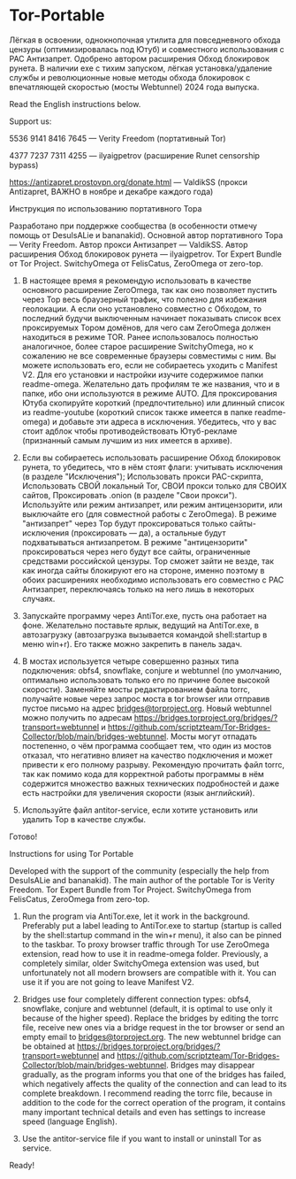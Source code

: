 # Tor-Portable

Лёгкая в освоении, однокнопочная утилита для повседневного обхода цензуры (оптимизировалась под Ютуб) и совместного использования с PAC Антизапрет. Одобрено автором расширения Обход блокировок рунета.
В наличии exe с тихим запуском, лёгкая установка/удаление службы и революционные новые методы обхода блокировок с впечатляющей скоростью (мосты Webtunnel) 2024 года выпуска.

Read the English instructions below.

Support us:

5536 9141 8416 7645 — Verity Freedom (портативный Tor)

4377 7237 7311 4255 — ilyaigpetrov (расширение Runet censorship bypass)

https://antizapret.prostovpn.org/donate.html — ValdikSS (прокси Antizapret, ВАЖНО в ноябре и декабре каждого года)

Инструкция по использованию портативного Тора

Разработано при поддержке сообщества (в особенности отмечу помощь от DesuIsALie и bananakid).
Основной автор портативного Тора — Verity Freedom.
Автор прокси Антизапрет — ValdikSS.
Автор расширения Обход блокировок рунета — ilyaigpetrov.
Tor Expert Bundle от Tor Project.
SwitchyOmega от FelisCatus, ZeroOmega от zero-top.

1) В настоящее время я рекомендую использовать в качестве основного расширение ZeroOmega, так как оно позволяет пустить через Тор весь браузерный трафик, что полезно для избежания геолокации.
А если оно установлено совместно с Обходом, то последний будучи выключенным начинает показывать список всех проксируемых Тором домёнов, для чего сам ZeroOmega должен находиться в режиме TOR.
Ранее использовалось полностью аналогичное, более старое расширение SwitchyOmega, но к сожалению не все современные браузеры совместимы с ним. Вы можете использовать его, если не собираетесь уходить с Manifest V2.
Для его установки и настройки изучите содержимое папки readme-omega. Желательно дать профилям те же названия, что и в папке, ибо они используются в режиме AUTO.
Для проксирования Ютуба скопируйте короткий (предпочтительно) или длинный список из readme-youtube (короткий список также имеется в папке readme-omega) и добавьте эти адреса в исключения.
Убедитесь, что у вас стоит адблок чтобы противодействовать Ютуб-рекламе (признанный самым лучшим из них имеется в архиве).

2) Если вы собираетесь использовать расширение Обход блокировок рунета, то убедитесь, что в нём стоят флаги: учитывать исключения (в разделе "Исключения");
Использовать прокси PAC-скрипта, Использовать СВОЙ локальный Tor, СВОИ прокси только для СВОИХ сайтов, Проксировать .onion (в разделе "Свои прокси").
Используйте или режим антизапрет, или режим антицензорити, или выключайте его (для совместной работы с ZeroOmega).
В режиме "антизапрет" через Тор будут проксироваться только сайты-исключения (проксировать — да), а остальные будут подхватываться антизапретом.
В режиме "антицензорити" проксироваться через него будут все сайты, ограниченные средствами российской цензуры.
Тор сможет зайти не везде, так как иногда сайты блокируют его на стороне, именно поэтому в обоих расширениях необходимо использовать его совместно с PAC Антизапрет, переключаясь только на него лишь в некоторых случаях.

3) Запускайте программу через AntiTor.exe, пусть она работает на фоне.
Желательно поставьте ярлык, ведущий на AntiTor.exe, в автозагрузку (автозагрузка вызывается командой shell:startup в меню win+r).
Его также можно закрепить в панель задач.

4) В мостах используется четыре совершенно разных типа подключения: obfs4, snowflake, conjure и webtunnel (по умолчанию, оптимально использовать только его по причине более высокой скорости).
Заменяйте мосты редактированием файла torrc, получайте новые через запрос моста в tor browser или отправив пустое письмо на адрес bridges@torproject.org.
Новый webtunnel можно получить по адресам https://bridges.torproject.org/bridges/?transport=webtunnel и https://github.com/scriptzteam/Tor-Bridges-Collector/blob/main/bridges-webtunnel.
Мосты могут отпадать постепенно, о чём программа сообщает тем, что один из мостов отказал, что негативно влияет на качество подключения и может привести к его полному разрыву.
Рекомендую прочитать файл torrc, так как помимо кода для корректной работы программы в нём содержится множество важных технических подробностей и даже есть настройки для увеличения скорости (язык английский).

5) Используйте файл antitor-service, если хотите установить или удалить Тор в качестве службы.

Готово!

Instructions for using Tor Portable

Developed with the support of the community (especially the help from DesuIsALie and bananakid).
The main author of the portable Tor is Verity Freedom.
Tor Expert Bundle from Tor Project.
SwitchyOmega from FelisCatus, ZeroOmega from zero-top.

1) Run the program via AntiTor.exe, let it work in the background. Preferably put a label leading to AntiTor.exe to startup (startup is called by the shell:startup command in the win+r menu), it also can be pinned to the taskbar.
To proxy browser traffic through Tor use ZeroOmega extension, read how to use it in readme-omega folder.
Previously, a completely similar, older SwitchyOmega extension was used, but unfortunately not all modern browsers are compatible with it. You can use it if you are not going to leave Manifest V2.

2) Bridges use four completely different connection types: obfs4, snowflake, conjure and webtunnel (default, it is optimal to use only it because of the higher speed).
Replace the bridges by editing the torrc file, receive new ones via a bridge request in the tor browser or send an empty email to bridges@torproject.org.
The new webtunnel bridge can be obtained at https://bridges.torproject.org/bridges/?transport=webtunnel and https://github.com/scriptzteam/Tor-Bridges-Collector/blob/main/bridges-webtunnel.
Bridges may disappear gradually, as the program informs you that one of the bridges has failed, which negatively affects the quality of the connection and can lead to its complete breakdown.
I recommend reading the torrc file, because in addition to the code for the correct operation of the program, it contains many important technical details and even has settings to increase speed (language English).

3) Use the antitor-service file if you want to install or uninstall Tor as service.

Ready!
